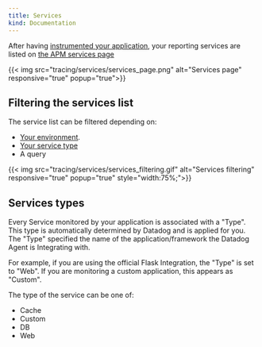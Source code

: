 ```yaml
---
title: Services
kind: Documentation
---
```


After having [instrumented your application](/tracing/languages), your reporting services are listed on [the APM services page](https://app.datadoghq.com/apm/services)

{{< img src="tracing/services/services_page.png" alt="Services page" responsive="true" popup="true">}}


## Filtering the services list

The service list can be filtered depending on:

* [Your environment](/tracing/miscellaneous/environments).
* [Your service type](/tracing/miscellaneous/terminology/#type)
* A query

{{< img src="tracing/services/services_filtering.gif" alt="Services filtering" responsive="true" popup="true" style="width:75%;">}}

## Services types

Every Service monitored by your application is associated with a "Type". This type is automatically determined by Datadog and is applied for you. The "Type" specified the name of the application/framework the Datadog Agent is Integrating with.

For example, if you are using the official Flask Integration, the "Type" is set to "Web". If you are monitoring a custom application, this appears as "Custom".

The type of the service can be one of:

*  Cache
*  Custom
*  DB
*  Web
